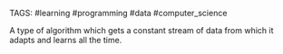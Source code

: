 TAGS: #learning #programming #data #computer_science 

A type of algorithm which gets a constant stream of data from which it adapts and learns all the time.